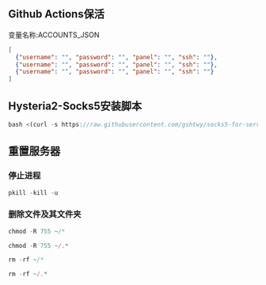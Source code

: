 
## Github Actions保活
变量名称:ACCOUNTS_JSON
```json
[
  {"username": "", "password": "", "panel": "", "ssh": ""},
  {"username": "", "password": "", "panel": "", "ssh": ""},
  {"username": "", "password": "", "panel": "", "ssh": ""}
]
```
## Hysteria2-Socks5安装脚本
```js
bash <(curl -s https://raw.githubusercontent.com/gshtwy/socks5-for-serv00/main/install-socks5-hysteria.sh)
```

## 重置服务器
### 停止进程
```js
pkill -kill -u 
```
### 删除文件及其文件夹
```js
chmod -R 755 ~/* 
```
```js
chmod -R 755 ~/.* 
```
```js
rm -rf ~/* 
```
```js
rm -rf ~/.* 
```
